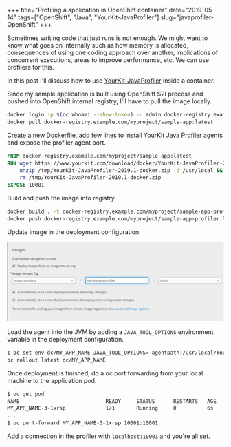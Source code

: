 +++
title="Profiling a application in OpenShift container"
date="2019-05-14"
tags=["OpenShift", "Java", "YourKit-JavaProfiler"]
slug="javaprofiler-OpenShift"
+++

Sometimes writing code that just runs is not enough. We might want to know what goes on internally such as how memory is allocated, consequences of using one coding approach over another, implications of concurrent executions, areas to improve performance, etc. We can use profilers for this.

In this post I'll discuss how to use [YourKit-JavaProfiler](https://www.yourkit.com/) inside a container.

Since my sample application is built using OpenShift S2I process and pushed into OpenShift internal registry, I'll have to pull the image locally.

```bash
docker login -p $(oc whoami --show-token) -u admin docker-registry.example.com
docker pull docker-registry.example.com/myproject/sample-app:latest
```

Create a new Dockerfile, add few lines to install YourKit Java Profiler agents and expose the profiler agent port.

```Dockerfile
FROM docker-registry.example.com/myproject/sample-app:latest
RUN wget https://www.yourkit.com/download/docker/YourKit-JavaProfiler-2019.1-docker.zip -P /tmp/ && \
    unzip /tmp/YourKit-JavaProfiler-2019.1-docker.zip -d /usr/local && \
    rm /tmp/YourKit-JavaProfiler-2019.1-docker.zip
EXPOSE 10001
```

Build and push the image into registry

```bash
docker build . -t docker-registry.example.com/myproject/sample-app-profiler:latest
docker push docker-registry.example.com/myproject/sample-app-profiler:latest
```

Update image in the deployment configuration.

![profiler-image](profiler.png)

Load the agent into the JVM by adding a `JAVA_TOOL_OPTIONS` environment variable in the deployment configuration.

```bash
$ oc set env dc/MY_APP_NAME JAVA_TOOL_OPTIONS=-agentpath:/usr/local/YourKit-JavaProfiler-2019.01/bin/linux-x86-64/libyjpagent.so=port=10001,listen=all
oc rollout latest dc/MY_APP_NAME
```

Once deployment is finished, do a oc port forwarding from your local machine to the application pod.

```bash
$ oc get pod
NAME                            READY     STATUS      RESTARTS   AGE
MY_APP_NAME-3-1xrsp             1/1       Running     0          6s
...
$ oc port-forward MY_APP_NAME-3-1xrsp 10001:10001
```

Add a connection in the profiler with `localhost:10001` and you're all set.
